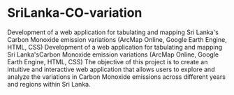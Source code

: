 # SriLanka-CO-variation
Development of a web application for tabulating and mapping Sri Lanka's Carbon Monoxide emission variations (ArcMap Online, Google Earth Engine, HTML, CSS)
Development of a web application for tabulating and mapping Sri Lanka'sCarbon Monoxide emission variations (ArcMap Online, Google Earth Engine,
HTML, CSS)
The objective of this project is to create an intuitive and interactive web application that allows users to explore and analyze the variations in Carbon Monoxide emissions across different years and regions within Sri Lanka.
